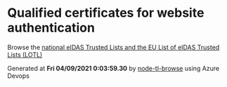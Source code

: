 # Qualified certificates for website authentication 
 Browse the [national eIDAS Trusted Lists and the EU List of eIDAS Trusted Lists (LOTL)](https://webgate.ec.europa.eu/tl-browser/#/) 
 
 
Generated at **Fri 04/09/2021  0:03:59.30** by [node-tl-browse](https://github.com/ymedlop/node-tl-browser) using Azure Devops 
